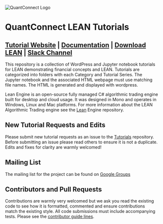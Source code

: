 ![QuantConnect Logo](https://cdn.quantconnect.com/web/i/logo-small.png)
# QuantConnect LEAN Tutorials

[Tutorial Website][1] | [Documentation][2] | [Download LEAN][3] | [Slack Channel][8]
----------

This repository is a collection of WordPress and Jupyter notebook tutorials for LEAN demonstrating financial concepts and LEAN. Tutorials are categorized into folders with each Category and Tutorial Series. The Jupyter notebook and the associated HTML webpage must use matching file names. The HTML is generated and displayed with wordpress.

Lean Engine is an open-source fully managed C# algorithmic trading engine built for desktop and cloud usage. It was designed in Mono and operates in Windows, Linux and Mac platforms. For more information about the LEAN Algorithmic Trading engine see the [Lean][4] Engine repository.


## New Tutorial Requests and Edits ##

Please submit new tutorial requests as an issue to the [Tutorials][5] repository. Before submitting an issue please read others to ensure it is not a duplicate. Edits and fixes for clarity are warmly welcomed!

## Mailing List ##

The mailing list for the project can be found on [Google Groups][6]

## Contributors and Pull Requests ##

Contributions are warmly very welcomed but we ask you read the existing code to see how it is formatted, commented and ensure contributions match the existing style. All code submissions must include accompanying tests. Please see the [contributor guide lines][7].

[1]: https://www.quantconnect.com/tutorials "Tutorials Viewer"
[2]: https://www.quantconnect.com/lean/docs "Lean Documentation"
[3]: https://github.com/QuantConnect/Lean/archive/master.zip
[4]: https://github.com/QuantConnect/Lean
[5]: https://github.com/QuantConnect/Tutorials/issues
[6]: https://groups.google.com/forum/#!forum/lean-engine
[7]: https://github.com/QuantConnect/Lean/blob/master/CONTRIBUTING.md
[8]: https://www.quantconnect.com/slack
